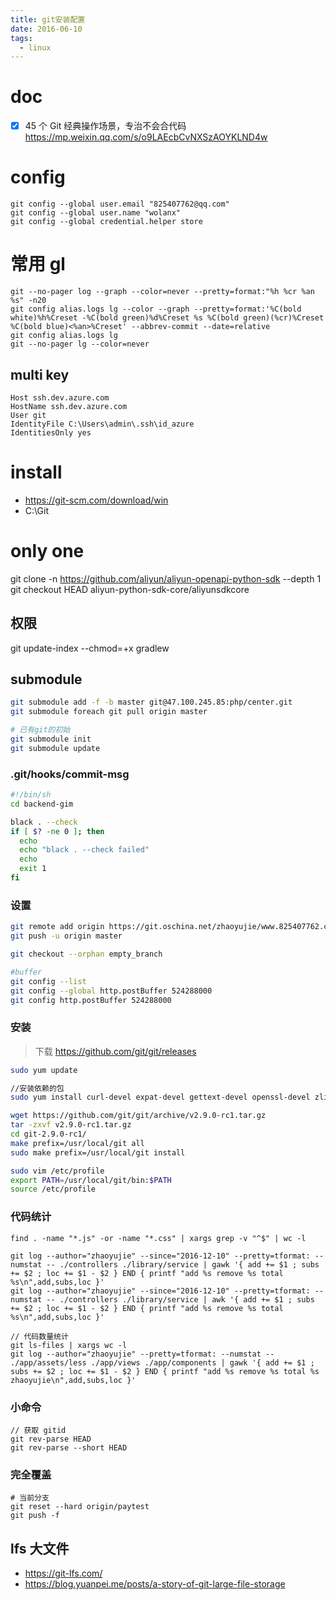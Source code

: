 ```yaml
---
title: git安装配置
date: 2016-06-10
tags:
  - linux
---
```


# doc

- [x] 45 个 Git 经典操作场景，专治不会合代码 https://mp.weixin.qq.com/s/o9LAEcbCvNXSzAOYKLND4w

# config

```
git config --global user.email "825407762@qq.com"
git config --global user.name "wolanx"
git config --global credential.helper store
```

# 常用 gl

```
git --no-pager log --graph --color=never --pretty=format:"%h %cr %an %s" -n20
git config alias.logs lg --color --graph --pretty=format:'%C(bold white)%h%Creset -%C(bold green)%d%Creset %s %C(bold green)(%cr)%Creset %C(bold blue)<%an>%Creset' --abbrev-commit --date=relative
git config alias.logs lg
git --no-pager lg --color=never
```

## multi key

```text
Host ssh.dev.azure.com
HostName ssh.dev.azure.com
User git
IdentityFile C:\Users\admin\.ssh\id_azure
IdentitiesOnly yes
```

# install

- https://git-scm.com/download/win
- C:\Git

# only one

git clone -n https://github.com/aliyun/aliyun-openapi-python-sdk --depth 1
git checkout HEAD aliyun-python-sdk-core/aliyunsdkcore

## 权限

git update-index --chmod=+x gradlew

## submodule

```sh
git submodule add -f -b master git@47.100.245.85:php/center.git
git submodule foreach git pull origin master

# 已有git的初始
git submodule init
git submodule update
```

### .git/hooks/commit-msg

```sh
#!/bin/sh
cd backend-gim

black . --check
if [ $? -ne 0 ]; then
  echo
  echo "black . --check failed"
  echo
  exit 1
fi
```

### 设置

```sh
git remote add origin https://git.oschina.net/zhaoyujie/www.825407762.com.git
git push -u origin master

git checkout --orphan empty_branch

#buffer
git config --list
git config --global http.postBuffer 524288000
git config http.postBuffer 524288000
```

### 安装

> 下载 https://github.com/git/git/releases

```sh
sudo yum update

//安装依赖的包
sudo yum install curl-devel expat-devel gettext-devel openssl-devel zlib-devel gcc perl-ExtUtils-MakeMaker

wget https://github.com/git/git/archive/v2.9.0-rc1.tar.gz
tar -zxvf v2.9.0-rc1.tar.gz
cd git-2.9.0-rc1/
make prefix=/usr/local/git all
sudo make prefix=/usr/local/git install

sudo vim /etc/profile
export PATH=/usr/local/git/bin:$PATH
source /etc/profile
```

### 代码统计

```text
find . -name "*.js" -or -name "*.css" | xargs grep -v "^$" | wc -l

git log --author="zhaoyujie" --since="2016-12-10" --pretty=tformat: --numstat -- ./controllers ./library/service | gawk '{ add += $1 ; subs += $2 ; loc += $1 - $2 } END { printf "add %s remove %s total %s\n",add,subs,loc }'
git log --author="zhaoyujie" --since="2016-12-10" --pretty=tformat: --numstat -- ./controllers ./library/service | awk '{ add += $1 ; subs += $2 ; loc += $1 - $2 } END { printf "add %s remove %s total %s\n",add,subs,loc }'

// 代码数量统计
git ls-files | xargs wc -l
git log --author="zhaoyujie" --pretty=tformat: --numstat -- ./app/assets/less ./app/views ./app/components | gawk '{ add += $1 ; subs += $2 ; loc += $1 - $2 } END { printf "add %s remove %s total %s zhaoyujie\n",add,subs,loc }'
```

### 小命令

```text
// 获取 gitid
git rev-parse HEAD
git rev-parse --short HEAD
```

### 完全覆盖

```shell
# 当前分支
git reset --hard origin/paytest
git push -f
```

## lfs 大文件

- https://git-lfs.com/
- https://blog.yuanpei.me/posts/a-story-of-git-large-file-storage

